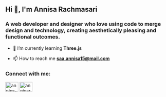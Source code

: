 <h2 align="left">Hi 👋, I'm Annisa Rachmasari</h2>
<h3 align="left">A web developer and designer who love using code to merge design and technology, creating aesthetically pleasing and functional outcomes.</h3>

- 🌱 I’m currently learning **Three.js**

- 📫 How to reach me **saa.annisa15@mail.com**

<h3 align="left">Connect with me:</h3>
<p align="left">
 <!---<a href="https://twitter.com/dadartelurr_" target="_blank"><img align="center" src="https://raw.githubusercontent.com/rahuldkjain/github-profile-readme-generator/master/src/images/icons/Social/twitter.svg" alt="@dadartelurr_" height="30" width="40" /></a> -->
<a href="https://linkedin.com/in/annisa-rachma" target="_blank"><img align="center" src="https://raw.githubusercontent.com/rahuldkjain/github-profile-readme-generator/master/src/images/icons/Social/linked-in-alt.svg" alt="annisa-rachma" height="30" width="40" /></a>
<a href="https://www.behance.net/annisarachmas" target="_blank"><img align="center" src="https://raw.githubusercontent.com/rahuldkjain/github-profile-readme-generator/master/src/images/icons/Social/behance.svg" alt="annisarachmas" height="30" width="40" /></a>
</p>

<!---<p><img align="left" src="https://github-readme-stats.vercel.app/api/top-langs?username=annisa-rachma&show_icons=true&locale=en&layout=compact" alt="annisa-rachma" /></p>-->

<!--- <p>&nbsp;<img align="center" src="https://github-readme-stats.vercel.app/api?username=annisa-rachma&show_icons=true&locale=en" alt="annisa-rachma" /></p> -->

